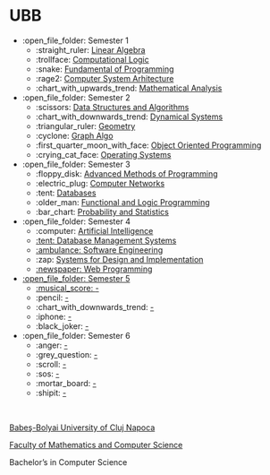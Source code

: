 # UBB

<ul>
  <li>:open_file_folder: Semester 1
    <ul>
      <li> :straight_ruler:
        <a href="https://github.com/Gulin7/university-projects/tree/main/Semester%201%20(1st%20year)/Algebra" color="#1ABC9C"> 
          Linear Algebra
        </a>
      </li>
      <li>:trollface:  
        <a href="https://github.com/Gulin7/university-projects/tree/main/Semester%201%20(1st%20year)/Computational%20Logic" color="#1ABC9C"> 
          Computational Logic 
        </a>
      </li>
      <li>:snake:  
        <a href="https://github.com/Gulin7/university-projects/tree/main/Semester%201%20(1st%20year)/Fundamentals%20of%20programming" color="#1ABC9C"> 
          Fundamental of Programming 
        </a>
      </li>
      <li>:rage2: 
      <a href="https://github.com/Gulin7/university-projects/tree/main/Semester%201%20(1st%20year)/Computer%20System%20Arhitecture" color="#1ABC9C">
        Computer System Arhitecture
      </a>
      </li>
      <li>:chart_with_upwards_trend:
      <a href="https://github.com/Gulin7/university-projects/tree/main/Semester%201%20(1st%20year)/Mathematical%20Analysis" color="#1ABC9C">
        Mathematical Analysis
      </a>
      </li>
    </ul>
  </li>
  <li>:open_file_folder: Semester 2
    <ul>
      <li>:scissors: 
        <a href="https://github.com/Gulin7/university-projects/tree/main/Semester%202%20(1st%20year)/Data%20Structures%20and%20Algorithms" color="#1ABC9C"> 
           Data Structures and Algorithms 
        </a>
      </li>
      <li>:chart_with_downwards_trend:
      <a href="https://github.com/Gulin7/university-projects/tree/main/Semester%202%20(1st%20year)/Dynamical%20Systems" color="#1ABC9C">
        Dynamical Systems
      </a>
      </li>
      <li> :triangular_ruler:
      <a href="https://github.com/Gulin7/university-projects/tree/main/Semester%202%20(1st%20year)/Geometry" color="#1ABC9C">
        Geometry
      </a>
      </li>
      <li>:cyclone:
      <a href="https://github.com/Gulin7/university-projects/tree/main/Semester%202%20(1st%20year)/Graph%20Algo" color="#1ABC9C">
        Graph Algo
      </a>
      </li>
      <li> :first_quarter_moon_with_face:
        <a href="https://github.com/Gulin7/university-projects/tree/main/Semester%202%20(1st%20year)/OOP" color="#1ABC9C"> 
           Object Oriented Programming 
        </a>
      </li>
      <li>:crying_cat_face:
      <a href="https://github.com/Gulin7/university-projects/tree/main/Semester%202%20(1st%20year)/Operating%20systems" color="#1ABC9C">
        Operating Systems
      </a>
      </li>
    </ul>
  </li>
  <li>:open_file_folder: Semester 3
    <ul>
      <li>:floppy_disk:
        <a href="https://github.com/Gulin7/university-projects/tree/main/Semester%203%20(2nd%20year)/Advanced%20Programming%20Methods" color="#1ABC9C"> 
          Advanced Methods of Programming 
        </a>
      </li>
      <li>:electric_plug:
        <a href="https://github.com/Gulin7/university-projects/tree/main/Semester%203%20(2nd%20year)/Computer%20networks" color="#1ABC9C"> 
           Computer Networks 
        </a>
      </li>
      <li>:tent:
        <a href="https://github.com/Gulin7/university-projects/tree/main/Semester%203%20(2nd%20year)/Databases" color="#1ABC9C"> 
            Databases 
        </a>
      </li>
      <li>:older_man:
        <a href="https://github.com/Gulin7/university-projects/tree/main/Semester%203%20(2nd%20year)/Functional%20and%20Logic%20Programming" color="#1ABC9C"> 
          Functional and Logic Programming 
        </a>
      </li>
      <li>:bar_chart:
        <a href="https://github.com/Gulin7/university-projects/tree/main/Semester%203%20(2nd%20year)/Probability%20and%20statistics" color="#1ABC9C"> 
          Probability and Statistics
        </a>
      </li>
    </ul>
  </li>
  <li>:open_file_folder: Semester 4
    <ul>
     <li>:computer:  
        <a href="https://github.com/Gulin7/university-projects/tree/main/Semester%204%20(2nd%20year)/Artificial%20intelligence" color="#1ABC9C">
          Artificial Intelligence
      </li>
      <li>:tent:
        <a href="https://github.com/Gulin7/university-projects/tree/main/Semester%204%20(2nd%20year)/Database%20management%20systems" color="#1ABC9C">
          Database Management Systems
      </li>
      <li>:ambulance:  
        <a href="https://github.com/Gulin7/university-projects/tree/main/Semester%204%20(2nd%20year)/Software%20Engineering" color="#1ABC9C">
          Software Engineering
        </a>
      </li>
      <li>:zap:  
        <a href="https://github.com/Gulin7/university-projects/tree/main/Semester%204%20(2nd%20year)/Systems%20for%20design%20and%20implementation" color="#1ABC9C">
          Systems for Design and Implementation
      </li>
      <li>:newspaper:  
        <a href="https://github.com/Gulin7/university-projects/tree/main/Semester%204%20(2nd%20year)/Web%20Programming" color="#1ABC9C">
          Web Programming
      </li>
    </ul>
  </li>
  <li>:open_file_folder: Semester 5
    <ul>
      <li> :musical_score:
        <a href="" color="#1ABC9C">
          -
        </a>
      </li>
      <li> :pencil:
        <a href="" color="#1ABC9C">
          -
        </a>
      </li>
      <li> :chart_with_downwards_trend:
        <a href="" color="#1ABC9C">
          -
        </a>
      </li>
      <li> :iphone:
        <a href="" color="#1ABC9C">
          -
        </a>
      </li>
      <li> :black_joker:
        <a href="" color="#1ABC9C">
          -
        </a>
      </li>
    </ul>
  </li>
  <li>:open_file_folder: Semester 6
    <ul>
      <li> :anger:
        <a href="" color="#1ABC9C">
          -
        </a>
      </li>
      <li> :grey_question:
        <a href="" color="#1ABC9C">
          -
        </a>
      </li>
      <li> :scroll:
        <a href="" color="#1ABC9C">
          -
        </a>
      </li>
      <li> :sos:
        <a href="" color="#1ABC9C">
          -
        </a>
      </li>
      <li> :mortar_board:
        <a href="" color="#1ABC9C">
          -
        </a>
      </li>
      <li> :shipit:
        <a href="" color="#1ABC9C">
          -
        </a>
      </li>
    </ul>
  </li>
</ul>

<br>
<p> <a href="https://www.ubbcluj.ro/ro/" color="#1ABC9C"> Babeş-Bolyai University of Cluj Napoca </a></p>
<p> <a href="https://www.ubbcluj.ro/ro/facultati/matematica_informatica" color="#1ABC9C"> Faculty of Mathematics and Computer Science</a> </p>
<p> Bachelor’s in Computer Science </p>
</a>
<br>
